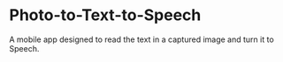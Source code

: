 # Photo-to-Text-to-Speech
A mobile app designed to read the text in a captured image and turn it to Speech.
